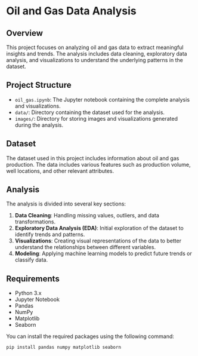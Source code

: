 # Oil and Gas Data Analysis

## Overview
This project focuses on analyzing oil and gas data to extract meaningful insights and trends. The analysis includes data cleaning, exploratory data analysis, and visualizations to understand the underlying patterns in the dataset.

## Project Structure
- `oil_gas.ipynb`: The Jupyter notebook containing the complete analysis and visualizations.
- `data/`: Directory containing the dataset used for the analysis.
- `images/`: Directory for storing images and visualizations generated during the analysis.

## Dataset
The dataset used in this project includes information about oil and gas production. The data includes various features such as production volume, well locations, and other relevant attributes.

## Analysis
The analysis is divided into several key sections:
1. **Data Cleaning**: Handling missing values, outliers, and data transformations.
2. **Exploratory Data Analysis (EDA)**: Initial exploration of the dataset to identify trends and patterns.
3. **Visualizations**: Creating visual representations of the data to better understand the relationships between different variables.
4. **Modeling**: Applying machine learning models to predict future trends or classify data.

## Requirements
- Python 3.x
- Jupyter Notebook
- Pandas
- NumPy
- Matplotlib
- Seaborn

You can install the required packages using the following command:
```bash
pip install pandas numpy matplotlib seaborn



